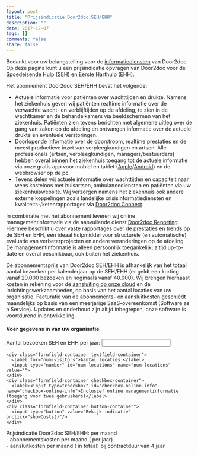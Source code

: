 ```yaml
---
layout: post
title: "Prijsindicatie Door2doc SEH/EHH"
description: ""
date: 2017-12-07
tags: []
comments: false
share: false
---
```


Bedankt voor uw belangstelling voor de [informatiediensten](http://docs.door2doc.com/2017-12-09/Door2doc/) van Door2doc. Op deze pagina kunt u een prijsindicatie opvragen van Door2doc voor de Spoedeisende Hulp (SEH) en Eerste Harthulp (EHH).

Het abonnement Door2doc SEH/EHH bevat het volgende:
* Actuele informatie voor patiënten over wachttijden en drukte. Namens het ziekenhuis geven wij patiënten realtime informatie over de verwachte wacht- en verblijftijden op de afdeling, te zien in de wachtkamer en de behandelkamers via beeldschermen van het ziekenhuis. Patiënten zien tevens berichten met algemene uitleg over de gang van zaken op de afdeling en ontvangen informatie over de actuele drukte en eventuele verstoringen.
* Doorlopende informatie over de doorstroom, realtime prestaties en de meest productieve inzet van verpleegkundigen en artsen. Alle professionals (artsen, verpleegkundigen, managers/bestuurders) hebben overal binnen het ziekenhuis toegang tot de actuele informatie via onze gratis app voor mobiel en tablet ([Apple](https://itunes.apple.com/us/app/door2doc-grip-op-wachttijd/id1237548513?l=nl&ls=1&mt=8)/[Android](https://play.google.com/store/apps/details?id=com.door2doc.app)) en de webbrowser op de pc.
* Tevens delen wij actuele informatie over wachttijden en capaciteit naar wens kosteloos met huisartsen, ambulancediensten en patiënten via uw ziekenhuiswebsite. Wij verzorgen namens het ziekenhuis ook andere externe koppelingen zoals landelijke crisisinformatiediensten en kwaliteits-/ketenrapportages via [Door2doc Connect](http://docs.door2doc.com/2017-12-05/Door2doc-Connect).

In combinatie met het abonnement leveren wij online managementinformatie via de aanvullende dienst [Door2doc Reporting](http://docs.door2doc.com/2017-12-04/Door2doc-Reporting). Hiermee beschikt u over vaste rapportages over de prestaties en trends op de SEH en EHH, een ideaal hulpmiddel voor structurele (en automatische) evaluatie van verbeterprojecten en andere veranderingen op de afdeling. De managementinformatie is alleen persoonlijk toegankelijk, altijd up-to-date en overal beschikbaar, ook buiten het ziekenhuis.

De abonnementsprijs van Door2doc SEH/EHH is afhankelijk van het totaal aantal bezoeken per kalenderjaar op de SEH/EHH (er geldt een korting vanaf 20.000 bezoeken en nogmaals vanaf 40.000). Wij brengen hiernaast kosten in rekening voor de [aansluiting op onze cloud](http://docs.door2doc.com/2017-12-06/aansluitinformatie/) en de inrichtingswerkzaamheden, op basis van het aantal locaties van uw organisatie. Facturatie van de abonnements- en aansluitkosten geschiedt maandelijks op basis van een meerjarige SaaS-overeenkomst (Software as a Service). Updates en onderhoud zijn altijd inbegrepen, onze software is voortdurend in ontwikkeling.

#### Voer gegevens in van uw organisatie
<p>

  <form action="" id="kosten-indicatie">
    <div class="formfield-container textfield-container">
      <label for="num-visitors">Aantal bezoeken SEH en EHH per jaar:</label>
      <input type="number" id="num-visitors" name="num-visitors" value="">
    </div>
  
    <div class="formfield-container textfield-container">
      <label for="num-visitors">Aantal locaties:</label>
      <input type="number" id="num-locations" name="num-locations" value="">
    </div>
    <div class="formfield-container checkbox-container">
      <label><input type="checkbox" id="checkbox-online-info" name="checkbox-online-info">Inclusief online managementinformatie (toegang voor twee gebruikers)</label>
    </div>
    <div class="formfield-container button-container">
      <input type="button" value="Bekijk indicatie" onclick="showCosts()"/>
    </div>
  </form>
  
  <div id="kosten-indicatie-result">
    <div class="result-container">
      <span>Prijsindicatie Door2doc SEH/EHH: </span><strong class="result" id="resultTotalMonth"></strong> per maand<br>
      <span>- abonnementskosten </span><span class="result" id="resultMonth"></span><span> per maand (</span><span class="result" id="result"></span><span> per jaar)</span><br>
      <span>- aansluitkosten </span><span class="result" id="connectionFeeMonth"></span><span>per maand (</span><span class="result" id="connectionFee"></span><span> in totaal) bij contractduur van 4 jaar</span>
    </div>
  </div>
  
  <script>
      document.getElementById("kosten-indicatie").addEventListener("keypress", function(ev) {
          if (ev.keyCode == 13) {
              showCosts();
          }
      });
  
      function numberWithCommas(x) {
          return x.toString().replace(/\B(?=(\d{3})+(?!\d))/g, ".");
      }
  
      //  reductie 40% bij aantal > 40k, 20% bij aantal tussen 20-40k
      function calculateCosts(numVisitors, numLocations, oi) {
  
          var rate = .75,
              feeBasic = 12450,
              feeNext = 6000,
              feeOI = 1800,
              price = 0,
              connectionFee = 0,
              connectionFeeOI = 5500,
              limitVisitors_1 = 20000,
              limitVisitors_2 = 40000,
              oi_included = oi;
  
  
  
          if ( numVisitors > limitVisitors_2 ){
  
              price = parseInt(numVisitors - limitVisitors_2) * rate * (1-0.4) + limitVisitors_1 * rate * (1.8);
  
          } else if (numVisitors > limitVisitors_1) {
  
              price = parseInt(numVisitors - limitVisitors_1) * rate * (1-0.2) + limitVisitors_1 * rate;
  
          } else {
  
              price = numVisitors * rate;
  
          }
  
          if(numLocations > 1) {
  
              connectionFee = feeBasic + (numLocations - 1) * feeNext;
  
          } else {
  
              connectionFee = feeBasic;
  
          }
  
          if(oi_included) {
              price += feeOI;
              connectionFee += connectionFeeOI;
          }
  
          return ({"price":price, "connectionFee":connectionFee});
      }
  
      function showCosts() {
  
          var inputVisitors = parseInt(document.getElementById('num-visitors').value),
              inputLocations = parseInt(document.getElementById('num-locations').value),
              online_info_included = Boolean(document.getElementById('checkbox-online-info').checked);
  
          if (inputVisitors == "") {
              inputVisitors = 0;
          }
  
          if (inputLocations == "") {
              inputLocations = 0;
          }
  
          var result = calculateCosts(parseInt(inputVisitors), parseInt(inputLocations), online_info_included),
              unit = '€',
              cents = ',-';
  
          document.getElementById('result').textContent        = unit + " " + numberWithCommas(parseInt(result.price)) + cents;
          document.getElementById('resultMonth').textContent   = unit + " " + numberWithCommas(parseInt(result.price / 12)) + cents;
          document.getElementById('connectionFeeMonth').textContent  = unit + " " + numberWithCommas(parseInt(result.connectionFee / 48)) + cents;
          document.getElementById('connectionFee').textContent  = unit + " " + numberWithCommas(parseInt(result.connectionFee)) + cents;
          document.getElementById('resultTotalMonth').textContent        = unit + " " + numberWithCommas(parseInt(result.price / 12 + result.connectionFee / 48)) + cents;
  
          var resultContainer = document.getElementById('kosten-indicatie-result');
  
          if (resultContainer) {
              resultContainer.className = 'show';
          }
      }
  
  </script>
